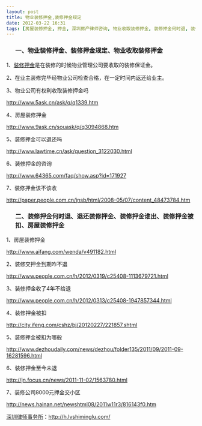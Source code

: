 ```yaml
---
layout: post
title: 物业装修押金,装修押金规定
date: 2012-03-22 16:31
tags: [房屋装修押金, 押金, 深圳房产律师咨询, 物业收取装修押金, 装修押金何时退, 装修押金被扣, 装修押金谁出, 退还装修押金]
---
```

<ol>
<h3>一、物业装修押金、装修押金规定、物业收取装修押金</h3>
</ol>
1、<a href="http://h.lvshiminglu.com/law/833.html" target="_blank">装修押金</a>是在装修的时候物业管理公司要收取的装修保证金。

2、在业主装修完毕经物业公司检查合格，在一定时间内返还给业主。

3、物业公司有权利收取装修押金吗

http://www.5ask.cn/ask/q/q1339.htm

4、房屋装修押金

http://www.9ask.cn/souask/q/q3094868.htm

5、装修押金可以退还吗

http://www.lawtime.cn/ask/question_3122030.html

6、装修押金的咨询

http://www.64365.com/faq/show.asp?id=171927

7、装修押金该不该收

http://paper.people.com.cn/jnsb/html/2008-05/07/content_48473784.htm
<ol>
<h3>二、装修押金何时退、退还装修押金、装修押金谁出、装修押金被扣、房屋装修押金</h3>
</ol>
1、房屋装修押金

http://www.aifang.com/wenda/v491182.html

2、装修交押金到期咋不退

http://www.people.com.cn/h/2012/0319/c25408-1113679721.html

3、装修押金收了4年不给退

http://www.people.com.cn/h/2012/0313/c25408-1947857344.html

4、装修押金被扣

http://city.ifeng.com/cshz/bj/20120227/221857.shtml

5、装修押金被扣为哪般

http://www.dezhoudaily.com/news/dezhou/folder135/2011/09/2011-09-16281596.html

6、装修押金至今未退

http://jn.focus.cn/news/2011-11-02/1563780.html

7、装修公司8000元押金交小区

http://news.hainan.net/newshtml08/2011w11r3/816143f0.htm

<a href="http://h.lvshiminglu.com/">深圳律师事务所</a>：<a href="http://h.lvshiminglu.com/">http://h.lvshiminglu.com/</a>

